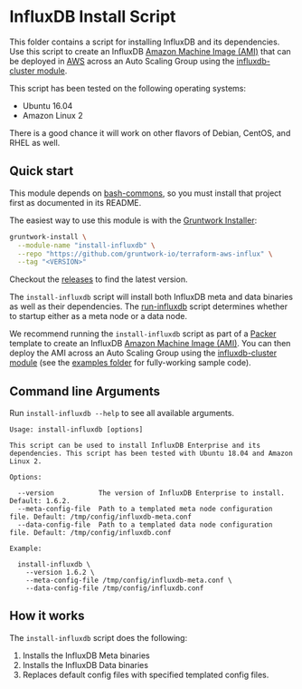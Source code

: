 # InfluxDB Install Script

This folder contains a script for installing InfluxDB and its dependencies. Use this script to create an
InfluxDB [Amazon Machine Image (AMI)](http://docs.aws.amazon.com/AWSEC2/latest/UserGuide/AMIs.html) that can be
deployed in [AWS](https://aws.amazon.com/) across an Auto Scaling Group using the [influxdb-cluster module](https://github.com/gruntwork-io/terraform-aws-influx/tree/master/modules/influxdb-cluster).

This script has been tested on the following operating systems:

* Ubuntu 16.04
* Amazon Linux 2

There is a good chance it will work on other flavors of Debian, CentOS, and RHEL as well.

## Quick start

This module depends on [bash-commons](https://github.com/gruntwork-io/bash-commons), so you must install that project
first as documented in its README.

The easiest way to use this module is with the [Gruntwork Installer](https://github.com/gruntwork-io/gruntwork-installer):

```bash
gruntwork-install \
  --module-name "install-influxdb" \
  --repo "https://github.com/gruntwork-io/terraform-aws-influx" \
  --tag "<VERSION>"
```  

Checkout the [releases](https://github.com/gruntwork-io/terraform-aws-influx/releases) to find the latest version.

The `install-influxdb` script will install both InfluxDB meta and data binaries as well as their dependencies.
The [run-influxdb](https://github.com/gruntwork-io/terraform-aws-influx/tree/master/modules/run-influxdb/run-influxdb)
script determines whether to startup either as a meta node or a data node.

We recommend running the `install-influxdb` script as part of a [Packer](https://www.packer.io/) template to 
create an InfluxDB [Amazon Machine Image (AMI)](http://docs.aws.amazon.com/AWSEC2/latest/UserGuide/AMIs.html).
You can then deploy the AMI across an Auto Scaling Group using the [influxdb-cluster 
module](https://github.com/gruntwork-io/terraform-aws-influx/tree/master/modules/influxdb-cluster) (see the 
[examples folder](https://github.com/gruntwork-io/terraform-aws-influx/tree/master/examples) for fully-working sample code).

## Command line Arguments

Run `install-influxdb --help` to see all available arguments.

```
Usage: install-influxdb [options]

This script can be used to install InfluxDB Enterprise and its dependencies. This script has been tested with Ubuntu 18.04 and Amazon Linux 2.

Options:

  --version           The version of InfluxDB Enterprise to install. Default: 1.6.2.
  --meta-config-file  Path to a templated meta node configuration file. Default: /tmp/config/influxdb-meta.conf
  --data-config-file  Path to a templated data node configuration file. Default: /tmp/config/influxdb.conf

Example:

  install-influxdb \
    --version 1.6.2 \
    --meta-config-file /tmp/config/influxdb-meta.conf \
    --data-config-file /tmp/config/influxdb.conf
```

## How it works

The `install-influxdb` script does the following:

1. Installs the InfluxDB Meta binaries
1. Installs the InfluxDB Data binaries
1. Replaces default config files with specified templated config files.
